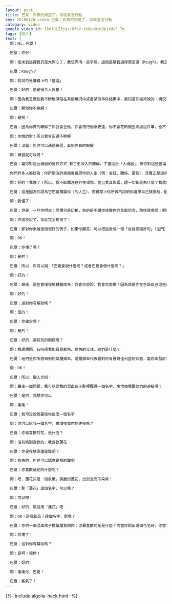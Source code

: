 ```yaml
---
layout: post
title: 巴夏：你真的知道了，你就會去行動
key: 20180120_video_巴夏：你真的知道了，你就會去行動
category: video
google_video_id: 1km7DLZ3jqzj8foV-xk8pa0jdOpjXdsF_7g
tags: [影片]
text: |
  問：Hi，巴夏！

  巴夏：你好！

  問：能來到這裡我真是太開心了，我想弄清一些事情，這個星期我過得很苦逼（Rough）。我意識到⋯

  巴夏：Rough？

  問：我說的是情緒上的「苦逼」

  巴夏：好的！還是很令人興奮！

  問：因為我意識到我不斷地深陷在某個境況中或者某個事件結果中，我知道你經常說的：境況不重要（與外在境況無關），重要的是我的存在的狀態（只跟你的存在狀態有關），但後來的一些事情讓我非常火大，我發飆了，所以我在想，我是否真的「瞭解」你說的這句話

  巴夏：顯然你不瞭解！

  問：是啊！

  巴夏：因為你真的瞭解了你就會去做，你會用行動來表達，你不會花時間去考慮這件事，也不會揣測你能否做得到，你只會去「做」，這才是你真正「瞭解」的狀態

  問：你說的對！所以我肯定還不瞭解

  巴夏：沒錯！但你可以通過練習，直到你真的瞭解

  問：練習就可以嗎？

  巴夏：當你對這台機器的運作方式 有了更深入的瞭解，宇宙這台「大機器」，那你對這些苦逼（困難、痛苦等）就會有不同的定義，而這會給你動力鼓勵你去改變，並且弄清這些苦逼/負面的真相，因為除非你意識到，你目前的對事件的關注，對你來說其實是一種限制，否則你會一直這麼做下去，而一旦你清清楚楚地知道：你目前所做的其實是在限制自己，那你就會將其打破，奔向自由！因為你不想被限制

  你們許多人都認為：你所關注的東西會擴展你的人生（例：金錢、關係、靈性），其實正是這些東西限制了你，所以，一旦你明白這一點，你就不會再這麼做，因為你不喜歡被限制，當然，除非你選擇自己被這麼限制住

  問：好的！我懂了！所以，我不斷關注在外在環境，並且受其影響，這一切都是為什麼？我還需要你指點一下⋯

  巴夏：這是因為你認為它們會擴展你（的人生），而實際上你所做的說明你選擇自己被限制，因為你害怕自己會不斷擴展，因為負面信念讓你感到恐懼，從而使你不會去改變這個信念

  問：我懂了！

  巴夏：但是，一旦你明白：恐懼只是幻相，為的是不讓你改變你的負面信念，那你就會說：啊哈！我逮著你了！我知道，你只是一個信念，我也知道你是可以被改變，而我更喜歡改變你，因為我知道：，正面信念才是能幫助我，以我所喜歡的方式去擴展我自己，而這根本沒什麼好怕的，所以，謝謝你，負面信念！

  問：你這麼說了，我就完全相信了！

  巴夏：那對你來說是個很好的例子，如果你願意，可以把這當成一個「自我意識許可」（法門），當你在生活中，又遭遇「苦逼事件」時，你可以問自己：巴夏現在會對我說什麼呢？然後你就可以自己回答自己了（巴夏的話），因為你現在跟我對話，其實就是跟你自己對話，就是在跟你的高我對話，我只不過是你用的「面具」

  問：OK！

  巴夏：你懂了嗎？

  問：是的！

  巴夏：所以，你可以說：「巴夏會說什麼呢？或者巴夏會做什麼呢？」

  問：好的！

  巴夏：最後，這些會慢慢地轉變成為：我會怎麼說、我會怎麼做？因為就是你在告訴自己這些話，只是以這種方式，用這個「自我意識許可」（法門），讓你的信念系統相信你可以給自己許可，而我也很樂意做你的意識許可，但實現這些改變的人是你自己，你只不過把我 當做藉口罷了

  問：好的！

  巴夏：這對你有幫助嗎？

  問：是的！

  巴夏：你確定嗎？

  問：是的！

  巴夏：好的，還有別的問題嗎？

  問：我還想問，有時候我能看見藍色、綠色的光球，祂們是什麼？

  巴夏：祂們是你所感知到的某種頻率，這種頻率代表著對你有著最佳利益的狀態，當你出發於這種狀態去行動，那你會變得越來越和你的真我同頻

  問：OK！

  巴夏：所以，融入光吧！

  問：最後一個問題，我可以從我的混血孩子那裡獲得一個名字，來增強我跟他們的連接嗎？

  巴夏：是的，我想你可以

  問：謝謝！

  巴夏：我可沒說我要給你這麼一個名字

  問：你可以給我一個名字，來增強我們的連接嗎？

  巴夏：你最喜歡的花，是什麼？

  問：沒有特別喜歡的，我喜歡蓮花

  巴夏：你是在猜測還是聲明？

  問：我猜的，但也可以認為是我的聲明

  巴夏：你喜歡蓮花的什麼呢？

  問：嗯，蓮花只是一個象徵，美麗的蓮花，出淤泥而不染嘛！

  巴夏：那「蓮花」這個名字，可以嗎？

  問：可以呀！

  巴夏：好的，那就用「蓮花」吧

  問：OK！是我創造了這個名字，對嗎？

  巴夏：你的一個混血孩子提議讓我問你：你最喜歡的花是什麼？而當你說出這個花名時，你當下的振頻，就是你們連接的振頻，因為你們是在此次對話中創造了這個連接，於是「蓮花」這個名字對你就有效，因為在這次對話中，你把它選定為一個象徵物，一個答案，因此，你的混血孩子就知道這個名字對你有效

  問：我懂了！

  巴夏：這對你有幫助嗎？

  問：是啊！很棒！

  巴夏：好的！

  問：謝謝你，巴夏！

  巴夏：客氣了！
---
```


{%- include algolia-hack.html -%}
